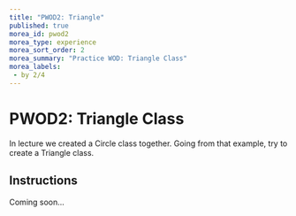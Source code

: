 ```yaml
---
title: "PWOD2: Triangle"
published: true
morea_id: pwod2
morea_type: experience
morea_sort_order: 2
morea_summary: "Practice WOD: Triangle Class"
morea_labels:
 - by 2/4
---
```


# PWOD2: Triangle Class

In lecture we created a Circle class together. Going from that example, try to create a Triangle class.

## Instructions

Coming soon...

<!--1. *Start your timer*
1. Download [HelloWorldGUI.zip](HelloWorldGUI.zip)
1. Open Eclipse and go to File > Import > General > Existing Projects into Workspace
1. Select archive file, hit “Browse”, and select the name.zip you just downloaded
1. Double-click the project folder, the src folder, and then the default package. You should now see a class file, HelloWorldGUI.java.
1. To run the program:
    -  Click on the green play button at the top of the screen **OR**
    - Right-click name.java class and select “Run As > Java Application”
1. Edit the paint? method in the HelloWorldGUI class so that the blue circle forms an even boarder around the yellow:
2. Replace “Hello World” with your name and update both circles so your name is centered within them
2. Run the program to verify your changes.
3. Export your program by right-clicking on your project folder, and selecting “Export > General > Archive File”. Name the file “HelloWorldGUI_uLogin.zip”.
1. *Stop your timer*

{% include wod-times.html Rx="<3 min" Av="3-5 min" Sd="5-10 min" DNF="10+ min" %}

## Demonstration

Once you've finished doing the WOD a single time, watch me do it:

{% include youtube.html id="lbh5q9Lj-As" %}

{% include wod-warning.html %}-->